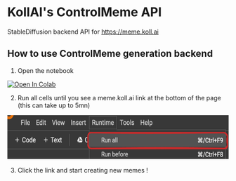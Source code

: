 # KollAI's ControlMeme API

StableDiffusion backend API for https://meme.koll.ai

## How to use ControlMeme generation backend

1. Open the notebook

<a href="https://colab.research.google.com/github/koll-ai/control-meme-api/blob/main/Controlmeme_Colab_API.ipynb" target="_parent"><img src="https://colab.research.google.com/assets/colab-badge.svg" alt="Open In Colab"/></a>

2. Run all cells until you see a meme.koll.ai link at the bottom of the page (this can take up to 5mn)
<img src="https://raw.githubusercontent.com/koll-ai/control-meme-api/main/images/run_all.png" style="height: 100px; width=auto">

3. Click the link and start creating new memes !
